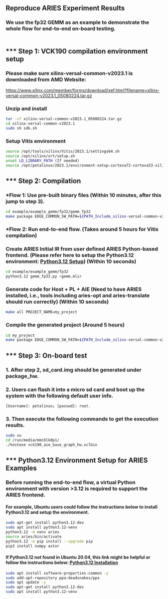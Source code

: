 ##  Reproduce ARIES Experiment Results
### We use the fp32 GEMM as an example to demonstrate the whole flow for end-to-end on-board testing. <br><br>

## *** Step 1: VCK190 compilation environment setup

### Please make sure xilinx-versal-common-v2023.1 is downloaded from AMD Website:<br/>
https://www.xilinx.com/member/forms/download/xef.html?filename=xilinx-versal-common-v2023.1_05080224.tar.gz
### Unzip and install
```sh 
tar -xf xilinx-versal-common-v2023.1_05080224.tar.gz
cd xilinx-versal-common-v2023.1
sudo sh sdk.sh
```

### Setup Vitis environment
```sh 
source /opt/tools/xilinx/Vitis/2023.1/settings64.sh
source /opt/xilinx/xrt/setup.sh
unset LD_LIBRARY_PATH (If needed)
source /opt/petalinux/2023.1/environment-setup-cortexa72-cortexa53-xilinx-linux
```


## ***  Step 2: Compilation
### *Flow 1: Use pre-built binary files (Within 10 minutes, after this jump to step 3). 
```sh
cd example/example_gemm/fp32/gemm_fp32
make package EDGE_COMMON_SW_PATH=${PATH_Include_xilinx-versal-common-v2023.1}
```

### *Flow 2: Run end-to-end flow. (Takes around 5 hours for Vitis compilation)
### Create ARIES Initial IR from user defined ARIES Python-based frontend. (Please refer here to setup the Python3.12 environment: [Python3.12 Setup](#python312-environment-setup-for-aries-examples)) (Within 10 seconds)
```sh
cd example/example_gemm/fp32
python3.12 gemm_fp32.py >gemm.mlir
```

### Generate code for Host + PL + AIE (Need to have ARIES installed, i.e.,  tools including aries-opt and aries-translate should run correctly) (Within 10 seconds)
```sh
make all PROJECT_NAME=my_project
```

### Compile the generated project (Around 5 hours)
```sh
cd my_project
make package EDGE_COMMON_SW_PATH=${PATH_Include_xilinx-versal-common-v2023.1}
```

## *** Step 3: On-board test

### 1. After step 2, sd_card.img should be generated under package_hw.

### 2. Users can flash it into a micro sd card and boot up the system with the following default user info. 
```sh
[Username]: petalinux; [passwd]: root.
```

### 3. Then execute the following commands to get the execution results. 
```sh
sudo su
cd /run/media/mmcblk0p1/
./hostexe vck190_aie_base_graph_hw.xclbin
```

## *** Python3.12 Environment Setup for ARIES Examples
### Before running the end-to-end flow, a virtual Python environment with version >3.12 is required to support the ARIES frontend. 

#### For example, Ubuntu users could follow the instructions below to install Python3.12 and setup the environment.
```sh
sudo apt-get install python3.12-dev
sudo apt install python3.12-venv
python3.12 -m venv aries
source aries/bin/activate
python3.12 -m pip install --upgrade pip
pip3 install numpy astor
```

#### If Python3.12 not found in Ubuntu 20.04, this link might be helpful or follow the instructions below: **[Python3.12 Installation](https://wiki.crowncloud.net/?How_to_Install_Python_3_12_on_Ubuntu_20_04)**<br>
```sh
sudo apt install software-properties-common -y
sudo add-apt-repository ppa:deadsnakes/ppa
sudo apt update -y
sudo apt-get install python3.12-dev
sudo apt install python3.12-venv
```